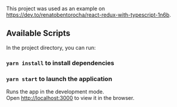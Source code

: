This project was used as an example on https://dev.to/renatobentorocha/react-redux-with-typescript-1n6b.

## Available Scripts

In the project directory, you can run:

### `yarn install` to install dependencies
### `yarn start` to launch the application 

Runs the app in the development mode.<br />
Open [http://localhost:3000](http://localhost:3000) to view it in the browser.

